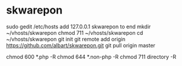 skwarepon
=========

sudo gedit /etc/hosts
add 127.0.0.1 skwarepon to end
mkdir ~/vhosts/skwarepon
chmod 711 ~/vhosts/skwarepon
cd ~/vhosts/skwarepon
git init
git remote add origin https://github.com/albart/skwarepon.git
git pull origin master

chmod 600 *.php -R
chmod 644 *.non-php -R
chmod 711 directory -R
